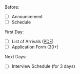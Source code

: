 Before:
* [ ] Announcement
* [ ] Schedule

First Day:
* [ ] List of Arrivals ([PDF](https://github.com/wat-kow-tham/checklist/blob/master/printable/List%20of%20Arrivals.pdf))
* [ ] Application Form (30+)

Next Days:
* [ ] Interview Schedule (for 3 days)

